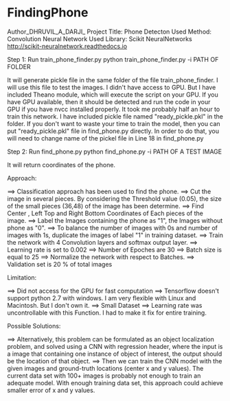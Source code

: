 # FindingPhone

Author_DHRUVIL_A_DARJI_
Project Title: Phone Detecton 
Used Method: Convolution Neural Network
Used Library: Scikit NeuralNetworks  http://scikit-neuralnetwork.readthedocs.io

Step 1:
Run train_phone_finder.py
	python train_phone_finder.py -i PATH OF FOLDER

It will generate pickle file in the same folder of the file train_phone_finder. I will use this file to test the images.
I didn't have access to GPU. 
But I have included Theano module, which will execute the script on your GPU.
If you have GPU available, then it should be detected and run the code in your GPU if you have nvcc installed properly.
It took me probably half an hour to train this network.
I have included pickle file named "ready_pickle.pkl" in the folder.
If you don't want to waste your time to train the model, then you can put "ready_pickle.pkl" file in find_phone.py directly. 
In order to do that, you will need to change name of the pickel file in Line 18 in find_phone.py 

Step 2:
Run find_phone.py
	python find_phone.py -i PATH OF A TEST IMAGE
	
It will return coordinates of the phone.

Approach:

==> Classification approach has been used to find the phone.
==> Cut the image in several pieces. By considering the Threshold value (0.05), the size of the small pieces (36,48) of the image has been determine.
==> Find Center , Left Top and Right Bottom Coordinates of Each pieces of the image.
==> Label the Images containing the phone as "1", the Images without phone as "0".
==> To balance the number of images with 0s and number of images with 1s, duplicate the images of label "1" in training dataset.
==> Train the network with 4 Convolution layers and softmax output layer.
==> Learning rate is set to 0.002
==> Number of Epoches are 30
==> Batch size is equal to 25
==> Normalize the network with respect to Batches.
==> Validation set is 20 % of total images

Limitation:

==> Did not access for the GPU for fast computation
==> Tensorflow doesn't support python 2.7 with windows. I am very flexible with Linux and Macintosh. But I don't own it.
==> Small Dataset
==> Learning rate was uncontrollable with this Function. I had to make it fix for entire training.


Possible Solutions:

==> Alternatively, this problem can be formulated as an object localization problem, and solved using a CNN with regression header, where the input is a image that containing one instance of object of interest, the output should be the location of that object.
==> Then we can train the CNN model with the given images and ground-truth locations (center x and y values). The current data set with 100+ images is probably not enough to train an adequate model. With enough training data set, this approach could achieve smaller error of x and y values.
